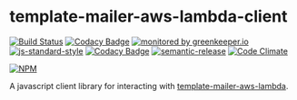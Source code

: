 # template-mailer-aws-lambda-client

[![Build Status](https://travis-ci.org/ResourcefulHumans/template-mailer-aws-lambda-client.svg?branch=master)](https://travis-ci.org/ResourcefulHumans/template-mailer-aws-lambda-client)
[![Codacy Badge](https://api.codacy.com/project/badge/coverage/94a1da34290a46569577c87efe6f3449)](https://www.codacy.com/app/coderbyheart/template-mailer-aws-lambda-client)
[![monitored by greenkeeper.io](https://img.shields.io/badge/greenkeeper.io-monitored-brightgreen.svg)](http://greenkeeper.io/) 
[![js-standard-style](https://img.shields.io/badge/code%20style-standard-brightgreen.svg)](http://standardjs.com/)
[![Codacy Badge](https://api.codacy.com/project/badge/grade/94a1da34290a46569577c87efe6f3449)](https://www.codacy.com/app/coderbyheart/template-mailer-aws-lambda-client) [![semantic-release](https://img.shields.io/badge/semver-semantic%20release-e10079.svg)](https://github.com/semantic-release/semantic-release)
[![Code Climate](https://codeclimate.com/github/ResourcefulHumans/template-mailer-aws-lambda-client/badges/gpa.svg)](https://codeclimate.com/github/ResourcefulHumans/template-mailer-aws-lambda-client) 

[![NPM](https://nodei.co/npm/template-mailer-aws-lambda-client.png?downloads=true&downloadRank=true&stars=true)](https://nodei.co/npm/template-mailer-aws-lambda-client/)

A javascript client library for interacting with [template-mailer-aws-lambda](https://github.com/ResourcefulHumans/template-mailer-aws-lambda).

